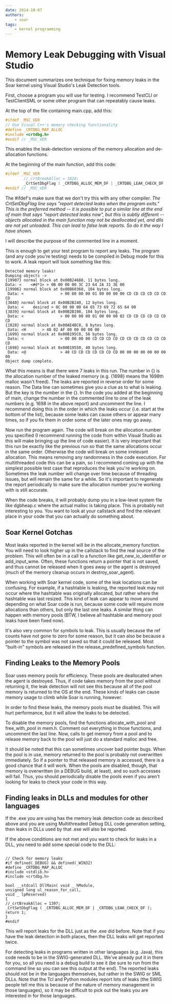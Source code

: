 ```yaml
---
date: 2014-10-07
authors:
    - soar
tags:
    - kernel programming
---
```


<!-- markdown-link-check-disable-next-line -->
<!-- old URL: https://soar.eecs.umich.edu/articles/articles/technical-documentation/201-memory-leak-debugging-with-visual-studio -->

# Memory Leak Debugging with Visual Studio

This document summarizes one technique for fixing memory leaks in the Soar
kernel using Visual Studio's Leak Detection tools.

First, choose a program you will use for testing. I recommend TestCLI or
TestClientSML or some other program that can repeatably cause leaks.

At the top of the file containing main.cpp, add this:

```c++
#ifdef _MSC_VER
// Use Visual C++'s memory checking functionality
#define _CRTDBG_MAP_ALLOC
#include <crtdbg.h>
#endif // _MSC_VER
```

This enables the leak-detection versions of the memory allocation and
de-allocation functions.

At the beginning of the main function, add this code:

```c++
#ifdef _MSC_VER
        //_crtBreakAlloc = 1828;
        _CrtSetDbgFlag ( _CRTDBG_ALLOC_MEM_DF | _CRTDBG_LEAK_CHECK_DF );
#endif // _MSC_VER
```

The #ifdef's make sure that we don't try this with any other compiler. _The
CrtSetDbgFlag line says "report detected leaks when the program exits." This is
the preferred method -- it is possible to put a similar line at the end of main
that says "report detected leaks now", but this is subtly different -- objects
allocated in the main function may not be deallocated yet, and dlls are not yet
unloaded. This can lead to false leak reports. So do it the way I have shown._

I will describe the purpose of the commented line in a moment.

This is enough to get your test program to report any leaks. The program (and
any code you're testing) needs to be compiled in Debug mode for this to work. A
leak report will look something like this:

```
Detected memory leaks!
Dumping objects ->
{19907} normal block at 0x00B24688, 11 bytes long.
Data: <    <#d*1> > 0B 00 00 00 3C 23 64 2A 31 3E 00
{19906} normal block at 0x00B60360, 104 bytes long.
 Data: <                > 00 00 00 00 01 00 00 00 00 CD CD CD CD CD CD CD
{3840} normal block at 0x00B2B240, 12 bytes long.
 Data: <    desired > 0C 00 00 00 64 65 73 69 72 65 64 00
{3839} normal block at 0x00B2B198, 104 bytes long.
 Data: <                > 00 00 00 00 01 00 00 00 02 CD CD CD CD CD CD CD
{1828} normal block at 0x00AE4BC8, 8 bytes long.
 Data: <H       > 48 02 AF 00 00 00 00 00
{1699} normal block at 0x00B195C0, 56 bytes long.
 Data: <                > 00 00 00 00 CD CD CD CD CD CD CD CD CD CD CD CD
{1698} normal block at 0x00B19550, 48 bytes long.
 Data: <@               > 40 CD CD CD CD CD CD CD 00 00 00 00 00 00 00 00
Object dump complete.
```

What this means is that there were 7 leaks in this run. The number in {} is the
allocation number of the leaked memory (e.g. {1698} means the 1698th malloc
wasn't freed). The leaks are reported in reverse order for some reason. The Data
line can sometimes give you a clue as to what is leaking. But the key is the
number in the {}. In the code you added at the beginning of main, change the
number in the commented line to one of the leak numbers (e.g. 1698 in the above
report) and uncomment the line. I recommend doing this in the order in which the
leaks occur (i.e. start at the bottom of the list), because some leaks can cause
others or appear many times, so if you fix them in order some of the later ones
may go away.

Now run the program again. The code will break on the allocation number you
specified (I recommend running the code from within Visual Studio as this will
make bringing up the line of code easier). It is very important that this run be
exactly like the previous run so that the same allocations occur in the same
order. Otherwise the code will break on some irrelevant allocation. This means
removing any randomness in the code execution. For multithreaded code this can
be a pain, so I recommend coming up with the simplest possible test case that
reproduces the leak you're working on. Sometimes the leak number will change
over time because of threading issues, but will remain the same for a while. So
it's important to regenerate the report periodically to make sure the allocation
number you're working with is still accurate.

When the code breaks, it will probably dump you in a low-level system file like
dgbheap.c where the actual malloc is taking place. This is probably not
interesting to you. You want to look at your callstack and find the relevant
place in your code that you can actually do something about.

## Soar Kernel Gotchas

Most leaks reported in the kernel will be in the allocate_memory function. You
will need to look higher up in the callstack to find the real source of the
problem. This will often be in a call to a function like get_new_io_identifier
or add_input_wme. Often, these functions return a pointer that is not saved, and
thus cannot be released when it goes away or the agent is destroyed (much of the
memory cleanup occurs in destroy_soar_agent).

When working with Soar kernel code, some of the leak locations can be confusing.
For example, if a hashtable is leaking, the reported leak may not occur where
the hashtable was originally allocated, but rather where the hashtable was last
resized. This kind of leak can appear to move around depending on what Soar code
is run, because some code will require more allocations than others, but only
the last one leaks. A similar thing can happen with memory pools (BTW, I believe
all hashtable and memory pool leaks have been fixed now).

It's also very common for symbols to leak. This is usually because the ref
counts have not gone to zero for some reason, but it can also be because a
pointer to the symbol was not saved so that it could be released. Most
"built-in" symbols are released in the release_predefined_symbols function.

## Finding Leaks to the Memory Pools

Soar uses memory pools for efficiency. These pools are deallocated when the
agent is destroyed. Thus, if code takes memory from the pool without returning
it, the leak detection will not see this because all of the pool memory is
returned to the OS at the end. These kinds of leaks can cause memory usage to
climb while Soar is running, however.

In order to find these leaks, the memory pools must be disabled. This will hurt
performance, but it will allow the leaks to be detected.

To disable the memory pools, find the functions allocate_with_pool and
free_with_pool in mem.h. Comment out everything in those functions, and
uncomment the last line. Now, calls to get memory from a pool and to release
memory back to the pool will just do a standard malloc and free.

It should be noted that this can sometimes uncover bad pointer bugs. When the
pool is in use, memory returned to the pool is probably not overwritten
immediately. So if a pointer to that released memory is accessed, there is a
good chance that it will work. When the pools are disabled, though, that memory
is overwritten (in a DEBUG build, at least), and so such accesses will fail.
Thus, you should periodically disable the pools even if you aren't looking for
leaks to check your code in this way.

## Finding leaks in DLLs and modules for other languages

If the .exe you are using has the memory leak detection code as described above
and you are using Multithreaded Debug DLL code generation setting, then leaks in
DLLs used by that .exe will also be reported.

If the above conditions are not met and you want to check for leaks in a DLL,
you need to add some special code to the DLL:

```

// Check for memory leaks
#if defined(_DEBUG) && defined(_WIN32)
#define _CRTDBG_MAP_ALLOC
#include <stdlib.h>
#include <crtdbg.h>

bool __stdcall DllMain( void _ hModule,
unsigned long ul_reason_for_call,
void _ lpReserved)
{
//_crtBreakAlloc = 1397;
_CrtSetDbgFlag ( _CRTDBG_ALLOC_MEM_DF | _CRTDBG_LEAK_CHECK_DF );
return 1;
}
#endif
```

This will report leaks for the DLL just as the .exe did before. Note that if you
have the leak detection in both places, then the DLL leaks will get reported
twice.

For detecting leaks in programs written in other languages (e.g. Java), this
code needs to be in the SWIG-generated DLL. We've already put it in there for
you, so all you need is a debug build to see it (be sure to run from the command
line so you can see this output at the end). The reported leaks should not be in
the languages themselves, but rather in the SWIG or SML DLLs. Note that the Tcl
and Python modules report lots of leaks (the SWIG people tell me this is because
of the nature of memory management in those languages), so it may be difficult
to pick out the leaks you are interested in for those languages.
